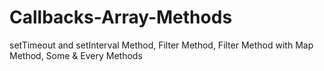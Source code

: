 # Callbacks-Array-Methods
setTimeout and setInterval Method, Filter Method,  Filter Method with Map Method, Some &amp; Every Methods
